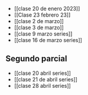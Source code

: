 - [[clase 20 de enero 2023]] 
- [[Clase 23 febrero 23]] 
- [[clase 2 de marzo]] 
- [[clase 3 de marzo]] 
- [[clase 9 marzo series]] 
- [[clase 16 de marzo series]] 

## Segundo parcial
- [[clase 20 abril series]] 
- [[clase 21 de abril series]] 
- [[clase 28 abril series]] 